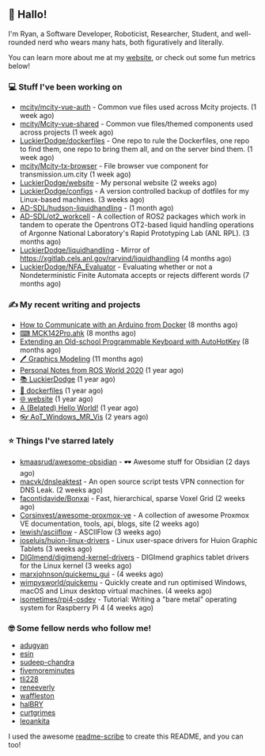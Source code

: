 ## 👋 Hallo!

I'm Ryan, a Software Developer, Roboticist, Researcher, Student, and well-rounded nerd who wears many hats, both figuratively and literally.

You can learn more about me at my [website](https://ryandlewis.dev), or check out some fun metrics below!

### 💻 Stuff I've been working on

- [mcity/mcity-vue-auth](https://github.com/mcity/mcity-vue-auth) - Common vue files used across Mcity projects. (1 week ago)
- [mcity/Mcity-vue-shared](https://github.com/mcity/Mcity-vue-shared) - Common vue files/themed components used across projects (1 week ago)
- [LuckierDodge/dockerfiles](https://github.com/LuckierDodge/dockerfiles) - One repo to rule the Dockerfiles, one repo to find them, one repo to bring them all, and on the server bind them. (1 week ago)
- [mcity/Mcity-tx-browser](https://github.com/mcity/Mcity-tx-browser) - File browser vue component for transmission.um.city (1 week ago)
- [LuckierDodge/website](https://github.com/LuckierDodge/website) - My personal website (2 weeks ago)
- [LuckierDodge/configs](https://github.com/LuckierDodge/configs) - A version controlled backup of dotfiles for my Linux-based machines. (3 weeks ago)
- [AD-SDL/hudson-liquidhandling](https://github.com/AD-SDL/hudson-liquidhandling) -  (1 month ago)
- [AD-SDL/ot2_workcell](https://github.com/AD-SDL/ot2_workcell) - A collection of ROS2 packages which work in tandem to operate the Opentrons OT2-based liquid handling operations of Argonne National Laboratory&#39;s Rapid Prototyping Lab (ANL RPL). (3 months ago)
- [LuckierDodge/liquidhandling](https://github.com/LuckierDodge/liquidhandling) - Mirror of https://xgitlab.cels.anl.gov/rarvind/liquidhandling (4 months ago)
- [LuckierDodge/NFA_Evaluator](https://github.com/LuckierDodge/NFA_Evaluator) - Evaluating whether or not a Nondeterministic Finite Automata accepts or rejects different words (7 months ago)

### ✍ My recent writing and projects

- [How to Communicate with an Arduino from Docker](https://ryandlewis.dev/posts/howtoarduinodocker/) (8 months ago)
- [⌨ MCK142Pro.ahk](https://ryandlewis.dev/projects/mck142pro/) (8 months ago)
- [Extending an Old-school Programmable Keyboard with AutoHotKey](https://ryandlewis.dev/posts/mck142pro/) (8 months ago)
- [🖊 Graphics Modeling](https://ryandlewis.dev/projects/graphics/) (11 months ago)
- [Personal Notes from ROS World 2020](https://ryandlewis.dev/posts/rosworld2020/) (1 year ago)
- [📚 LuckierDodge](https://ryandlewis.dev/projects/README/) (1 year ago)
- [🐋 dockerfiles](https://ryandlewis.dev/projects/dockerfiles/) (1 year ago)
- [🌐 website](https://ryandlewis.dev/projects/website/) (1 year ago)
- [A (Belated) Hello World!](https://ryandlewis.dev/posts/helloworld/) (1 year ago)
- [👓 AoT_Windows_MR_Vis](https://ryandlewis.dev/projects/aot_wmr_vis/) (2 years ago)

### ⭐ Things I've starred lately

- [kmaasrud/awesome-obsidian](https://github.com/kmaasrud/awesome-obsidian) - 🕶️ Awesome stuff for Obsidian (2 days ago)
- [macvk/dnsleaktest](https://github.com/macvk/dnsleaktest) - An open source script tests VPN connection for DNS Leak. (2 weeks ago)
- [facontidavide/Bonxai](https://github.com/facontidavide/Bonxai) - Fast, hierarchical, sparse Voxel Grid (2 weeks ago)
- [Corsinvest/awesome-proxmox-ve](https://github.com/Corsinvest/awesome-proxmox-ve) - A collection of awesome Proxmox VE documentation, tools, api, blogs, site (2 weeks ago)
- [lewish/asciiflow](https://github.com/lewish/asciiflow) - ASCIIFlow (3 weeks ago)
- [joseluis/huion-linux-drivers](https://github.com/joseluis/huion-linux-drivers) - Linux user-space drivers for Huion Graphic Tablets (3 weeks ago)
- [DIGImend/digimend-kernel-drivers](https://github.com/DIGImend/digimend-kernel-drivers) - DIGImend graphics tablet drivers for the Linux kernel (3 weeks ago)
- [marxjohnson/quickemu_gui](https://github.com/marxjohnson/quickemu_gui) -  (4 weeks ago)
- [wimpysworld/quickemu](https://github.com/wimpysworld/quickemu) - Quickly create and run optimised Windows, macOS and Linux desktop virtual machines. (4 weeks ago)
- [isometimes/rpi4-osdev](https://github.com/isometimes/rpi4-osdev) - Tutorial: Writing a &#34;bare metal&#34; operating system for Raspberry Pi 4 (4 weeks ago)

### 🤓 Some fellow nerds who follow me!

- [adugyan](https://github.com/adugyan)
- [esin](https://github.com/esin)
- [sudeep-chandra](https://github.com/sudeep-chandra)
- [fivemoreminutes](https://github.com/fivemoreminutes)
- [tli228](https://github.com/tli228)
- [reneeverly](https://github.com/reneeverly)
- [waffleston](https://github.com/waffleston)
- [halBRY](https://github.com/halBRY)
- [curtgrimes](https://github.com/curtgrimes)
- [leoankita](https://github.com/leoankita)

I used the awesome [readme-scribe](https://github.com/muesli/readme-scribe) to create this README, and you can too!
